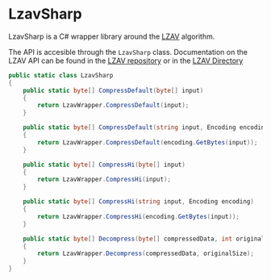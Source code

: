 # LzavSharp

LzavSharp is a C# wrapper library around the [LZAV](https://github.com/avaneev/lzav) algorithm. 

The API is accesible through the `LzavSharp` class. Documentation on the LZAV API can be found in the [LZAV repository](https://github.com/avaneev/lzav) or in the [LZAV Directory](/Lzav)

```csharp
public static class LzavSharp
{
    public static byte[] CompressDefault(byte[] input)
    {
        return LzavWrapper.CompressDefault(input);
    }

    public static byte[] CompressDefault(string input, Encoding encoding)
    {
        return LzavWrapper.CompressDefault(encoding.GetBytes(input));
    }

    public static byte[] CompressHi(byte[] input)
    {
        return LzavWrapper.CompressHi(input);
    }

    public static byte[] CompressHi(string input, Encoding encoding)
    {
        return LzavWrapper.CompressHi(encoding.GetBytes(input));
    }

    public static byte[] Decompress(byte[] compressedData, int originalSize)
    {
        return LzavWrapper.Decompress(compressedData, originalSize);
    }
}
```
